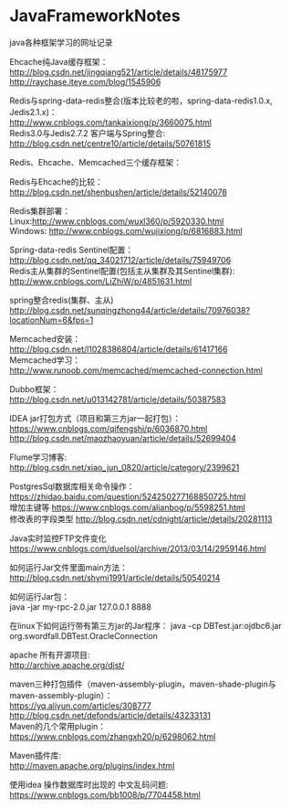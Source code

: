 # JavaFrameworkNotes
java各种框架学习的网址记录<br/>

Ehcache纯Java缓存框架：<br/>
http://blog.csdn.net/jingqiang521/article/details/48175977<br/>
http://raychase.iteye.com/blog/1545906<br/>

Redis与spring-data-redis整合(版本比较老的啦，spring-data-redis1.0.x, Jedis2.1.x)：<br/>
http://www.cnblogs.com/tankaixiong/p/3660075.html<br/>
Redis3.0与Jedis2.7.2 客户端与Spring整合:<br/>
http://blog.csdn.net/centre10/article/details/50761815<br/>

Redis、Ehcache、Memcached三个缓存框架：<br/>

Redis与Ehcache的比较：<br/>
http://blog.csdn.net/shenbushen/article/details/52140078<br/>

Redis集群部署：<br/>
Linux:http://www.cnblogs.com/wuxl360/p/5920330.html<br/>
Windows: http://www.cnblogs.com/wujixiong/p/6816883.html<br/>

Spring-data-redis Sentinel配置：<br/>
http://blog.csdn.net/qq_34021712/article/details/75949706<br/>
Redis主从集群的Sentinel配置(包括主从集群及其Sentinel集群):<br/>
http://www.cnblogs.com/LiZhiW/p/4851631.html<br/>

spring整合redis(集群、主从)<br/>
http://blog.csdn.net/sunqingzhong44/article/details/70976038?locationNum=6&fps=1<br/>

Memcached安装：<br/>
http://blog.csdn.net/l1028386804/article/details/61417166<br/>
Memcached学习：<br/>
http://www.runoob.com/memcached/memcached-connection.html<br/>

Dubbo框架：<br/>
http://blog.csdn.net/u013142781/article/details/50387583<br/>

IDEA jar打包方式（项目和第三方jar一起打包）：<br/>
https://www.cnblogs.com/qifengshi/p/6036870.html<br/>
http://blog.csdn.net/maozhaoyuan/article/details/52699404<br/>

Flume学习博客:<br/>
http://blog.csdn.net/xiao_jun_0820/article/category/2399621<br/>

PostgresSql数据库相关命令操作：<br/>
https://zhidao.baidu.com/question/524250277168850725.html<br/>
增加主键等 https://www.cnblogs.com/alianbog/p/5598251.html<br/>
修改表的字段类型 http://blog.csdn.net/cdnight/article/details/20281113<br/>

Java实时监控FTP文件变化
https://www.cnblogs.com/duelsol/archive/2013/03/14/2959146.html<br/>

如何运行Jar文件里面main方法：<br/>
http://blog.csdn.net/shymi1991/article/details/50540214<br/>

如何运行Jar包：<br/>
java -jar my-rpc-2.0.jar 127.0.0.1 8888

在linux下如何运行带有第三方jar的Jar程序：
java -cp DBTest.jar:ojdbc6.jar  org.swordfall.DBTest.OracleConnection 

apache 所有开源项目:<br/>
http://archive.apache.org/dist/<br/>

maven三种打包插件（maven-assembly-plugin，maven-shade-plugin与maven-assembly-plugin）：<br/>
https://yq.aliyun.com/articles/308777<br/>
http://blog.csdn.net/defonds/article/details/43233131<br/>
Maven的几个常用plugin：<br/>
https://www.cnblogs.com/zhangxh20/p/6298062.html<br/>

Maven插件库:<br/>
http://maven.apache.org/plugins/index.html<br/>

使用idea 操作数据库时出现的 中文乱码问题:<br/>
https://www.cnblogs.com/bb1008/p/7704458.html<br/>

